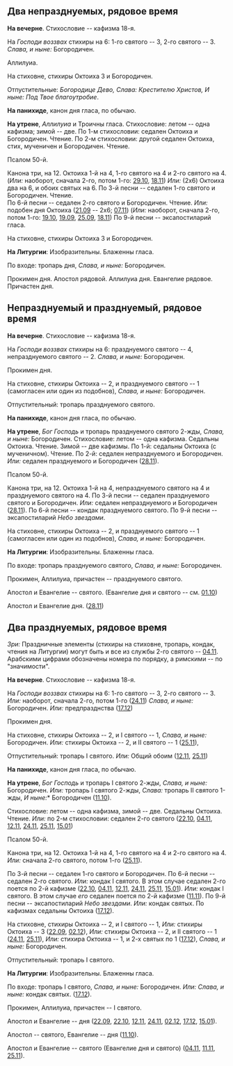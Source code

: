 
## Два непразднуемых, рядовое время

**На вечерне**. Стихословие -- кафизма 18-я.

На *Господи воззвах* стихиры на 6: 1-го святого -- 3, 2-го святого -- 3. *Слава, и ныне:* Богородичен.

Аллилуиа. 

На стиховне, стихиры Октоиха 3 и Богородичен.

Отпустительные: *Богородице Дево, Слава: Крестителю Христов, И ныне: 
Под Твое благоутробие*.

**На панихиде**, канон дня гласа, по обычаю.

**На утрене**, *Аллилуиа* и Троичны гласа. Стихословие: летом -- одна кафизма; зимой -- две.
По 1-м стихословии: седален Октоиха и Богородичен. Чтение.
По 2-м стихословии: другой седален Октоиха, стих, мученичен и Богородичен. Чтение.

Псалом 50-й.

Канона три, на 12. Октоиха 1-й на 4, 1-го святого на 4 и 2-го святого на 4.
(*Или:* наоборот, сначала 2-го, потом 1-го: [29.10](../../10_october/10_29_EUR.ru.md), [18.11](../../11_november/11_18_EUR.ru.md)) 
*Или:* (2x6) Октоиха два на 6, и обоих святых на 6.
По 3-й песни -- седален 1-го святого и Богородичен. Чтение.  
По 6-й песни -- седален 2-го святого и Богородичен. Чтение. *Или:* подобен дня Октоиха 
([21.09](../../09_september/09_21_EUR.ru.md) -- 2x6; [07.11](../../11_november/11_07_EUR.ru.md))
(*Или:* наоборот, сначала 2-го, потом 1-го: [19.10](../../10_october/10_19_EUR.ru.md), [19.09](../../09_september/09_19_EUR.ru.md),
[25.09](../../09_september/09_25_EUR.ru.md), [18.11](../../11_november/11_18_EUR.ru.md))
По 9-й песни -- эксапостиларий гласа.

На стиховне, стихиры Октоиха 3 и  Богородичен.

**На Литургии**: Изобразительны. Блаженны гласа. 

По входе: тропарь дня, *Слава, и ныне:* Богородичен.

Прокимен дня. Апостол рядовой. 
Аллилуиа дня. Евангелие рядовое. 
Причастен дня.


## Непразднуемый и празднуемый, рядовое время

**На вечерне**. Стихословие -- кафизма 18-я.

На *Господи воззвах* стихиры на 6: празднуемого святого -- 4, непразднуемого святого -- 2. 
*Слава, и ныне:* Богородичен.

Прокимен дня. 

На стиховне, стихиры Октоиха -- 2, и празднуемого святого -- 1 (самогласен или один из подобнов), 
*Слава, и ныне:* Богородичен.

Отпустительный: тропарь празднуемого святого.

**На панихиде**, канон дня гласа, по обычаю.

**На утрене**, *Бог Господь* и тропарь празднуемого святого 2-жды, *Слава, и ныне:* Богородичен. 
Стихословие: летом -- одна кафизма. Седальны Октоиха. Чтение.
Зимой -- две кафизмы. По 1-й: седальны Октоиха (с мученичном). Чтение. 
По 2-й: седален непразднуемого и Богородичен.
*Или:* седален празднуемого и Богородичен ([28.11](../../11_november/11_28_EUR.ru.md)).

Псалом 50-й.

Канона три, на 12. Октоиха 1-й на 4, непразднуемого святого на 4 и празднуемого святого на 4. 
По 3-й песни -- седален празднуемого святого и Богородичен. 
*Или:* седален непразднуемого и Богородичен ([28.11](../../11_november/11_28_EUR.ru.md)).
По 6-й песни -- кондак празднуемого святого. 
По 9-й песни -- эксапостиларий *Небо звездами*.

На стиховне, стихиры Октоиха -- 2, и празднуемого святого -- 1 (самогласен или один из подобнов), 
*Слава, и ныне:* Богородичен.

**На Литургии**: Изобразительны. Блаженны гласа. 

По входе: тропарь празднуемого святого, *Слава, и ныне:* Богородичен.

Прокимен, Аллилуиа, причастен -- празднуемого святого.

Апостол и Евангелие -- святого. 
(Евангелие дня и святого -- см. [01.10](../../10_october/10_01_EUR.ru.md))

Апостол и Евангелие дня. ([28.11](../../11_november/11_28_EUR.ru.md))

## Два празднуемых, рядовое время

*Зри:* Праздничные элементы (стихиры на стиховне, тропарь, кондак, чтения на Литургии) могут 
быть и все из службы 2-го святого -- [04.11](../../11_november/11_04_EUR.ru.md). 
Арабскими цифрами обозначены номера по порядку, а римскими -- по "значимости". 

**На вечерне**. Стихословие -- кафизма 18-я.

На *Господи воззвах* стихиры на 6: 1-го святого -- 3, 2-го святого -- 3.
*Или:* наоборот, сначала 2-го, потом 1-го ([24.11](../../11_november/11_24_EUR.ru.md))
*Слава, и ныне:* Богородичен. *Или:* предпразднства ([17.12](../../12_december/12_17_EUR.ru.md))

Прокимен дня. 

На стиховне, стихиры Октоиха -- 2, и I святого -- 1, *Слава, и ныне:* Богородичен.
*Или:* стихиры Октоиха -- 2, и II святого -- 1 ([25.11](../../11_november/11_25_EUR.ru.md)),

Отпустительный: тропарь I святого.
*Или:* Общий обоим ([12.11](../../11_november/11_12_EUR.ru.md), [25.11](../../11_november/11_25_EUR.ru.md)) 

**На панихиде**, канон дня гласа, по обычаю.

**На утрене**, *Бог Господь* и тропарь I святого 2-жды, *Слава, и ныне:* Богородичен.
*Или:* тропарь I святого 2-жды, *Слава:* тропарь II святого 1-жды, *И ныне:** Богородичен 
([11.10](../../11_november/11_11_EUR.ru.md)).
 
Стихословие: летом -- одна кафизма, зимой -- две. Седальны Октоиха. Чтение.
*Или:* по 2-м стихословии: седален 2-го святого ([22.10](../../10_october/10_22_EUR.ru.md), 
[04.11](../../11_november/11_04_EUR.ru.md), [12.11](../../11_november/11_12_EUR.ru.md), 
[24.11](../../11_november/11_24_EUR.ru.md), [25.11](../../11_november/11_25_EUR.ru.md), 
[15.01](../../01_january/01_15_EUR.ru.md))

Псалом 50-й.

Канона три, на 12. Октоиха 1-й на 4, 1-го святого на 4 и 2-го святого на 4. 
*Или:* сначала 2-го святого, потом 1-го ([25.11](../../11_november/11_25_EUR.ru.md)).

По 3-й песни -- седален 1-го святого и Богородичен. 
По 6-й песни -- седален 2-го святого. 
*Или:* кондак I святого. В этом случае седален 2-го поется по 2-й кафизме ([22.10](../../10_october/10_22_EUR.ru.md), 
[04.11](../../11_november/11_04_EUR.ru.md), [12.11](../../11_november/11_12_EUR.ru.md), [24.11](../../11_november/11_24_EUR.ru.md), 
[25.11](../../11_november/11_25_EUR.ru.md), [15.01](../../01_january/01_15_EUR.ru.md)).
*Или:* кондак I святого. В этом случае *его* седален поется по 2-й кафизме ([11.11](../../11_november/11_11_EUR.ru.md)).
По 9-й песни -- эксапостиларий *Небо звездами*.
*Или:* кондак святых. По кафизмах седальны Октоиха ([17.12](../../12_december/12_17_EUR.ru.md)).

На стиховне, стихиры Октоиха -- 2, и I святого -- 1,
*Или:* стихиры Октоиха -- 3 ([22.09](../../09_september/09_22_EUR.ru.md), [02.12](../../12_december/12_02_EUR.ru.md)), 
*Или:* стихиры Октоиха -- 2, и II святого -- 1 ([24.11](../../11_november/11_24_EUR.ru.md), [25.11](../../11_november/11_25_EUR.ru.md)),
*Или:* стихира Октоиха -- 1, и 2-х святых по 1 ([17.12](../../12_december/12_17_EUR.ru.md)),
*Слава, и ныне:* Богородичен.

Отпустительный: тропарь I святого.

**На Литургии**: Изобразительны. Блаженны гласа. 

По входе: тропарь I святого, *Слава, и ныне:* Богородичен.
*Или:* *Слава, и ныне:* кондак святых. ([17.12](../../12_december/12_17_EUR.ru.md)).

Прокимен, Аллилуиа, причастен -- I святого.

Апостол и Евангелие -- дня 
([22.09](../../09_september/09_22_EUR.ru.md), [22.10](../../10_october/10_22_EUR.ru.md), 
[12.11](../../11_november/11_12_EUR.ru.md), [24.11](../../11_november/11_24_EUR.ru.md), 
[02.12](../../12_december/12_02_EUR.ru.md), [17.12](../../12_december/12_17_EUR.ru.md), 
[15.01](../../01_january/01_15_EUR.ru.md)).

Апостол -- святого, Евангелие -- дня 
([11.10](../../10_october/10_11_EUR.ru.md)).

Апостол и Евангелие -- святого (Евангелие дня и святого) 
([04.11](../../11_november/11_04_EUR.ru.md), [11.11](../../11_november/11_11_EUR.ru.md), 
[25.11](../../11_november/11_25_EUR.ru.md)).
